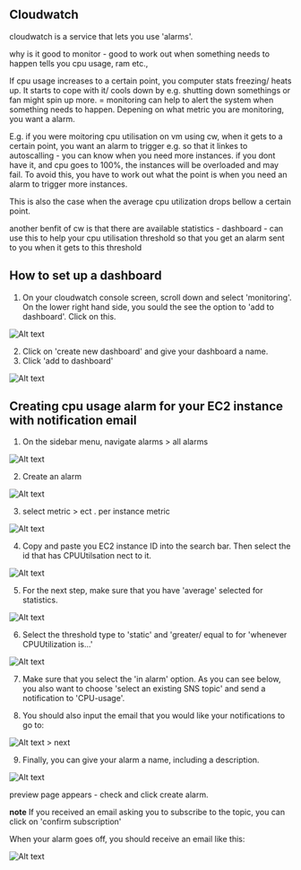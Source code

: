 
## Cloudwatch 

cloudwatch is a service that lets you use 'alarms'.

why is it good to monitor - good to work out when something needs to happen 
tells you cpu usage, ram etc., 

If cpu usage increases to a certain point, you computer stats freezing/ heats up. It starts to cope with it/ cools down by e.g. shutting down somethings or fan might spin up more. = monitoring can help to alert the system when something needs to happen. Depening on what metric you are monitoring, you want a alarm. 

E.g. if you were moitoring cpu utilisation on vm using cw, when it gets to a certain point, you want an alarm to trigger e.g. so that it linkes to autoscalling - you can know when you need more instances. if you dont have it, and cpu goes to 100%, the instances will be overloaded and may fail. To avoid this, you have to work out what the point is when you need an alarm to trigger more instances. 

This is also the case when the average cpu utilization drops bellow a certain point. 

another benfit of cw is that there are available statistics - dashboard - can use this to help your cpu utilisation threshold so that you get an alarm sent to you when it gets to this threshold 


## How to set up a dashboard

1. On your cloudwatch console screen, scroll down and select 'monitoring'. On the lower right hand side, you sould the see the option to 'add to dashboard'. Click on this.

![Alt text](add-to-dashboard.PNG)


2. Click on 'create new dashboard' and give your dashboard a name.
3. Click 'add to dashboard'

![Alt text](create-new-dashboard.PNG)










## Creating cpu usage alarm for your EC2 instance with notification email 

1. On the sidebar menu, navigate alarms > all alarms

![Alt text](alarms-allalarms.PNG)

2. Create an alarm 

![Alt text](ca.PNG)

3. select metric > ect . per instance metric

![Alt text](select-metric.PNG)


4. Copy and paste you EC2 instance ID into the search bar. Then select the id that has CPUUtilsation nect to it.

![Alt text](4.PNG)

5. For the next step, make sure that you have 'average' selected for statistics.

![Alt text](statistics-average.PNG)

6. Select the threshold type to 'static' and 'greater/ equal to for 'whenever CPUUtilization is...'

![Alt text](conditions.PNG)

7. Make sure that you select the 'in alarm' option. As you can see below, you also want to choose 'select an existing SNS topic' and send a notification to 'CPU-usage'. 

8. You should also input the email that you would like your notifications to go to:

![Alt text](alarm-trigger.PNG)  > next 

9. Finally, you can give your alarm a name, including a description. 

![Alt text](alarm-name.PNG)

preview page appears - check and click create alarm. 

**note** If you received an email asking you to subscribe to the topic, you can click on 'confirm subscription'


When your alarm goes off, you should receive an email like this:

![Alt text](email.PNG)